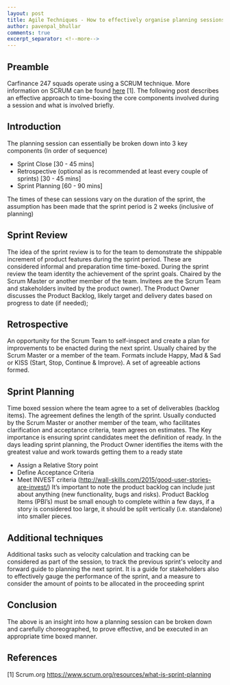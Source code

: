 ```yaml
---
layout: post
title: Agile Techniques - How to effectively organise planning sessions
author: pavenpal_bhullar
comments: true
excerpt_separator: <!--more-->
---
```


## Preamble
Carfinance 247 squads operate using a SCRUM technique. More information on SCRUM can be found [here](https://www.scrum.org/resources/what-is-scrum) [1]. The following post describes an effective approach to time-boxing the core components involved during a session and what is involved briefly.

## Introduction
The planning session can essentially be broken down into 3 key components (In order of sequence)
-	Sprint Close [30 - 45 mins]
-	Retrospective (optional as is recommended at least every couple of sprints) [30 - 45 mins]
-	Sprint Planning [60 - 90 mins]
	
The times of these can sessions vary on the duration of the sprint, the assumption has been made that the sprint period is 2 weeks (inclusive of planning)
<!--more-->

## Sprint Review


The idea of the sprint review is to for the team to demonstrate the shippable increment of product features during the sprint period. These are considered informal and preparation time time-boxed. During the sprint review the team identity the achievement of the sprint goals. Chaired by the Scrum Master or another member of the team. Invitees are the Scrum Team and stakeholders invited by the product owner). The Product Owner discusses the Product Backlog, likely target and delivery dates based on progress to date (if needed);

## Retrospective

An opportunity for the Scrum Team to self-inspect and create a plan for improvements to be enacted during the next sprint. Usually chaired by the Scrum Master or a member of the team. Formats include Happy, Mad & Sad or KISS (Start, Stop, Continue & Improve). A set of agreeable actions formed.

## Sprint Planning

Time boxed session where the team agree to a set of deliverables (backlog items). The agreement defines the length of the sprint. Usually conducted by the Scrum Master or another member of the team, who facilitates clarification and acceptance criteria, team agrees on estimates.
The Key importance is ensuring sprint candidates meet the definition of ready. In the days leading sprint planning, the Product Owner identifies the items with the greatest value and work towards getting them to a ready state
-	Assign a Relative Story point
-	Define Acceptance Criteria
-	Meet INVEST criteria (http://wall-skills.com/2015/good-user-stories-are-invest/) 
It’s important to note the product backlog can include just about anything (new functionality, bugs and risks). Product Backlog Items (PBI’s) must be small enough to complete within a few days, if a story is considered too large, it should be split vertically (i.e. standalone) into smaller pieces.

## Additional techniques
Additional tasks such as velocity calculation and tracking can be considered as part of the session, to track the previous sprint's velocity and forward guide to planning the next sprint. It is a guide for stakeholders also to effectively gauge the performance of the sprint, and a measure to consider the amount of points to be allocated in the proceeding sprint

## Conclusion
The above is an insight into how a planning session can be broken down and carefully choreographed, to prove effective, and be executed in an appropriate time boxed manner. 

## References
[1] Scrum.org https://www.scrum.org/resources/what-is-sprint-planning
